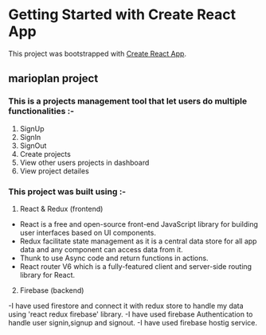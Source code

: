 # Getting Started with Create React App

This project was bootstrapped with [Create React App](https://github.com/facebook/create-react-app).

## marioplan project

### This is a projects management tool that let users do multiple functionalities :-

1) SignUp 
2) SignIn
3) SignOut
4) Create projects
5) View other users projects in dashboard
6) View project detailes


### This project was built using :-

1) React & Redux (frontend)

- React is a free and open-source front-end JavaScript library for building user interfaces based on UI components. 
- Redux facilitate state management as it is a central data store for all app data and any component can access data from it.
- Thunk to use Async code and return functions in actions.
- React router V6 which is a fully-featured client and server-side routing library for React.


2) Firebase (backend)

-I have used firestore and connect it with redux store to handle my data using 'react redux firebase' library.
-I have used firebase Authentication to handle user signin,signup and signout.
-I have used firebase hostig service.
